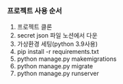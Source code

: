 ### 프로젝트 사용 순서

1. 프로젝트 클론
2. secret json 파일 노션에서 다운
3. 가상환경 세팅(python 3.9사용)
4. pip install -r requirements.txt
5. python manage.py makemigrations
6. python manage.py migrate
7. python manage.py runserver

